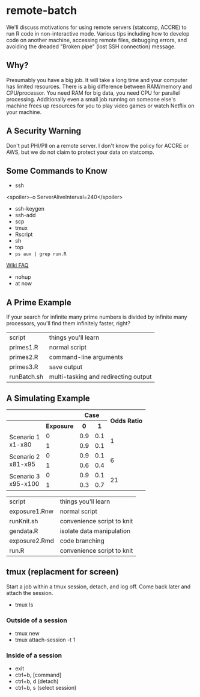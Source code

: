 # remote-batch

We'll discuss motivations for using remote servers (statcomp, ACCRE) to run R code in non-interactive mode. Various tips including how to develop code on another machine, accessing remote files, debugging errors, and avoiding the dreaded "Broken pipe" (lost SSH connection) message.

## Why?

Presumably you have a big job.  It will take a long time and your computer has limited resources.
There is a big difference between RAM/memory and CPU/processor.
You need RAM for big data, you need CPU for parallel processing.
Additionally even a small job running on someone else's machine frees up resources for you to play video games or watch Netflix on your machine.

## A Security Warning

Don't put PHI/PII on a remote server.  I don't know the policy for ACCRE or AWS, but we do not claim to protect your data on statcomp.

## Some Commands to Know

* ssh

&lt;spoiler>-o ServerAliveInterval=240&lt;/spoiler>

* ssh-keygen
* ssh-add
* scp
* tmux
* Rscript
* sh
* top
* `ps aux | grep run.R`

[Wiki FAQ](http://biostat.mc.vanderbilt.edu/wiki/Main/FrequentlyAskedQuestionsFAQ#How_do_I_run_my_R_program_as_a_batch_job_63)

* nohup
* at now

## A Prime Example

If your search for infinite many prime numbers is divided by infinite many processors, you'll find them infinitely faster, right?

<table>
<tr><td>script</td><td>things you'll learn</td></tr>
<tr><td>primes1.R</td><td>normal script</td></tr>
<tr><td>primes2.R</td><td>command-line arguments</td></tr>
<tr><td>primes3.R</td><td>save output</td></tr>
<tr><td>runBatch.sh</td><td>multi-tasking and redirecting output</td></tr>
</table>

## A Simulating Example

<table>
<tr><th colspan='2'></th><th colspan='2'>Case</th><th rowspan='2'>Odds Ratio</th></tr>
<tr><th></th><th>Exposure</th><th>0</th><th>1</th></tr>
<tr><td rowspan='2'>Scenario 1<br/>x1-x80</td><td>0</td><td>0.9</td><td>0.1</td><td rowspan='2'>1</td></tr>
<tr><td>1</td><td>0.9</td><td>0.1</td></tr>
<tr><td rowspan='2'>Scenario 2<br/>x81-x95</td><td>0</td><td>0.9</td><td>0.1</td><td rowspan='2'>6</td></tr>
<tr><td>1</td><td>0.6</td><td>0.4</td></tr>
<tr><td rowspan='2'>Scenario 3<br/>x95-x100</td><td>0</td><td>0.9</td><td>0.1</td><td rowspan='2'>21</td></tr>
<tr><td>1</td><td>0.3</td><td>0.7</td></tr>
</table>

<table>
<tr><td>script</td><td>things you'll learn</td></tr>
<tr><td>exposure1.Rnw</td><td>normal script</td></tr>
<tr><td>runKnit.sh</td><td>convenience script to knit</td></tr>
<tr><td>gendata.R</td><td>isolate data manipulation</td></tr>
<tr><td>exposure2.Rmd</td><td>code branching</td></tr>
<tr><td>run.R</td><td>convenience script to knit</td></tr>
</table>

## tmux (replacment for screen)

Start a job within a tmux session, detach, and log off.  Come back later and attach the session.

* tmux ls

### Outside of a session

* tmux new
* tmux attach-session -t 1

### Inside of a session

* exit
* ctrl+b, [command]
* ctrl+b, d (detach)
* ctrl+b, s (select session)

